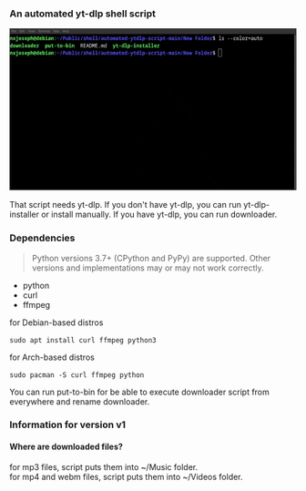### An automated yt-dlp shell script

![Usage](https://github.com/nxjosephofficial/automated-ytdlp-script/blob/main/yt-dlp.gif)

That script needs yt-dlp. If you don't have yt-dlp, you can run yt-dlp-installer or install manually.
If you have yt-dlp, you can run downloader.

### Dependencies
> Python versions 3.7+ (CPython and PyPy) are supported. Other versions and implementations may or may not work correctly.
- python
- curl
- ffmpeg

for Debian-based distros
```
sudo apt install curl ffmpeg python3
```

for Arch-based distros
```
sudo pacman -S curl ffmpeg python
```

You can run put-to-bin for be able to execute downloader script from everywhere and rename downloader.


### Information for version v1
#### Where are downloaded files?
for mp3 files, script puts them into ~/Music folder.
<br>
for mp4 and webm files, script puts them into ~/Videos folder.
